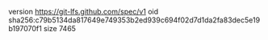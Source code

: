 version https://git-lfs.github.com/spec/v1
oid sha256:c79b5134da817649e749353b2ed939c694f02d7d1da2fa83dec5e19b197070f1
size 7465
